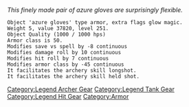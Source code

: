 *This finely made pair of azure gloves are surprisingly flexible.*

`Object 'azure gloves' type armor, extra flags glow magic.`  
`Weight 5, value 37820, level 251.`  
`Object Quality (1000 / 1000 hps)`  
`Armor class is 50.`  
`Modifies save vs spell by -8 continuous`  
`Modifies damage roll by 10 continuous`  
`Modifies hit roll by 7 continuous`  
`Modifies armor class by -45 continuous`  
`It facilitates the archery skill longshot.`  
`It facilitates the archery skill held shot.`

[Category:Legend Archer Gear](Category:Legend_Archer_Gear "wikilink")
[Category:Legend Tank Gear](Category:Legend_Tank_Gear "wikilink")
[Category:Legend Hit Gear](Category:Legend_Hit_Gear "wikilink")
[Category:Armor](Category:Armor "wikilink")
